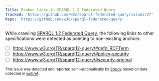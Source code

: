 ```yaml
---
Title: Broken links in SPARQL 1.2 Federated Query
Tracked: 'https://github.com/w3c/sparql-federated-query/issues/27'
Repo: 'https://github.com/w3c/sparql-federated-query'
---
```


While crawling [SPARQL 1.2 Federated Query](https://w3c.github.io/sparql-federated-query/spec/), the following links to other specifications were detected as pointing to non-existing anchors:
* [ ] https://www.w3.org/TR/sparql12-query/#defn_RDFTerm
* [ ] https://www.w3.org/TR/sparql12-query/#policy-security
* [ ] https://www.w3.org/TR/sparql12-query/#security-original

<sub>This issue was detected and reported semi-automatically by [Strudy](https://github.com/w3c/strudy/) based on data collected in [webref](https://github.com/w3c/webref/).</sub>
